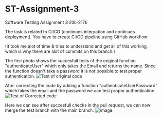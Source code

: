 # ST-Assignment-3
Software Testing Assignment 3 
20L-2176

The task is related to CI/CD (continues integration and continues deployment). You have to create
CI/CD pipeline using GitHub workflow

(It took me alot of time & tries to understand and get all of this working, which is why there are alot of commits on this branch.)


The first photo shows the succesfull tests of the original function "authenticateUser" which only takes the Email and returns the name.
Since the function doesn't take a password it is not possible to test proper authentication.
![Test of original code](https://github.com/user-attachments/assets/663b8abb-e929-4f1e-a0d1-73fba126a1d4)

After correcting the code by adding a function "authenticateUserPassword" which takes the email and the password we can test proper authentication.
![Test of Corrected code](https://github.com/user-attachments/assets/09898618-2dbc-457b-bab6-de4c14c43470)

Here we can see after succesfull checks in the pull request, we can now merge the test branch with the main branch.
![image](https://github.com/user-attachments/assets/d39eb52f-f5fc-43d5-8794-df4d8f1d2cdc)
